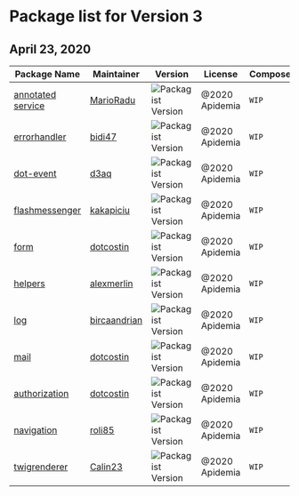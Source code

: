 # Package list for Version 3

## April 23, 2020

| Package Name  | Maintainer | Version | License | Composer | keywords | .gitignore| PHP|
| --- | --- |--- | --- |--- |--- |--- |--- |
| [annotated service](https://github.com/dotkernel/dot-annotated-services) | [MarioRadu](https://github.com/MarioRadu)|![Packagist Version](https://img.shields.io/packagist/v/dotkernel/dot-annotated-services)|@2020 Apidemia| `WIP` |**Yes** |**Yes**|**^7.4** |
| [errorhandler](https://github.com/dotkernel/dot-errorhandler) | [bidi47](https://github.com/bidi47)|![Packagist Version](https://img.shields.io/packagist/v/dotkernel/dot-errorhandler)|@2020 Apidemia| `WIP` |**Yes**|**Yes**|**^7.4** |
| [dot-event](https://github.com/dotkernel/dot-event) | [d3aq](https://github.com/d3aq)|![Packagist Version](https://img.shields.io/packagist/v/dotkernel/dot-event)|@2020 Apidemia| `WIP` |**Yes**|**Yes** |**^7.4** |
| [flashmessenger](https://github.com/dotkernel/dot-flashmessenger) | [kakapiciu](https://github.com/kakapiciu) |![Packagist Version](https://img.shields.io/packagist/v/dotkernel/dot-flashmessenger)|@2020 Apidemia| `WIP` |**Yes** |**Yes**  |**^7.4** |
| [form](https://github.com/dotkernel/dot-form) | [dotcostin](https://github.com/dotcostin)|![Packagist Version](https://img.shields.io/packagist/v/dotkernel/dot-form)|@2020 Apidemia| `WIP` |**Yes**  |**Yes**  |**^7.4** |
| [helpers](https://github.com/dotkernel/dot-helpers) | [alexmerlin](https://github.com/alexmerlin)|![Packagist Version](https://img.shields.io/packagist/v/dotkernel/dot-helpers)|@2020 Apidemia| `WIP` |**Yes**  |**Yes** |**^7.4**|
| [log](https://github.com/dotkernel/dot-log) | [bircaandrian](https://github.com/bircaandrian)|![Packagist Version](https://img.shields.io/packagist/v/dotkernel/dot-log)|@2020 Apidemia| `WIP` |*new release*|**Yes** |**^7.4**|
| [mail](https://github.com/dotkernel/dot-mail) | [dotcostin](https://github.com/dotcostin) |![Packagist Version](https://img.shields.io/packagist/v/dotkernel/dot-mail)|@2020 Apidemia| `WIP` |**Yes**  |**Yes**  |**^7.4** |
| [authorization](https://github.com/dotkernel/dot-authorization) | [dotcostin](https://github.com/dotcostin) |![Packagist Version](https://img.shields.io/packagist/v/dotkernel/dot-authorization)|@2020 Apidemia| `WIP` |**Yes** |**Yes** |**^7.4** |
 | [navigation](https://github.com/dotkernel/dot-navigation) | [roli85]( https://github.com/roli85) |![Packagist Version](https://img.shields.io/packagist/v/dotkernel/dot-navigation)|@2020 Apidemia| `WIP` |*new release*|**Yes**  |**^7.4** | 
 | [twigrenderer](https://github.com/dotkernel/dot-twigrenderer) | [Calin23]( https://github.com/Calin23) |![Packagist Version](https://img.shields.io/packagist/v/dotkernel/dot-twigrenderer)|@2020 Apidemia| `WIP` |**Yes** |**Yes** |**^7.4**| 
     
